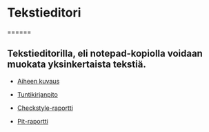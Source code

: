# Tekstieditori
======

## Tekstieditorilla, eli notepad-kopiolla voidaan muokata yksinkertaista tekstiä.

* [Aiheen kuvaus](https://github.com/vipeeri/Tekstieditori/blob/master/dokumentaatio/aiheenKuvausJaRakenne.md)
* [Tuntikirjanpito](https://github.com/vipeeri/Tekstieditori/blob/master/dokumentaatio/tuntikirjanpito.md)
 
* [Checkstyle-raportti](https://htmlpreview.github.io/?https://github.com/vipeeri/Tekstieditori/blob/master/dokumentaatio/checkstyle.html)
* [Pit-raportti](https://htmlpreview.github.io/?https://github.com/vipeeri/Tekstieditori/blob/master/dokumentaatio/pit/index.html)

